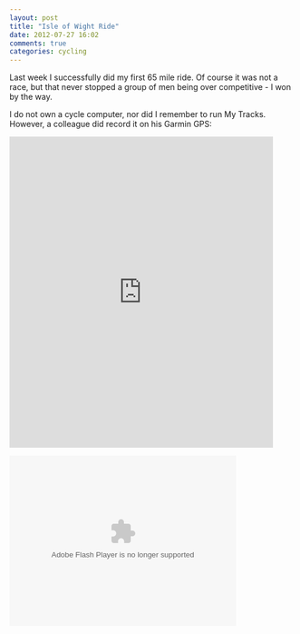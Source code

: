 ```yaml
---
layout: post
title: "Isle of Wight Ride"
date: 2012-07-27 16:02
comments: true
categories: cycling
---
```

Last week I successfully did my first 65 mile ride. Of course it was not a race, but that never stopped a group of men being over competitive - I won by the way.
<!-- more -->
I do not own a cycle computer, nor did I remember to run My Tracks. However, a colleague did record it on his Garmin GPS:

<iframe width='465' height='548' frameborder='0' src='https://connect.garmin.com:80/activity/embed/203587506'></iframe>

<object width="400" height="300"> <param name="flashvars" value="offsite=true&lang=en-us&page_show_url=%2Fphotos%2F83132329%40N04%2Fsets%2F72157630749918206%2Fshow%2F&page_show_back_url=%2Fphotos%2F83132329%40N04%2Fsets%2F72157630749918206%2F&set_id=72157630749918206&jump_to="></param> <param name="movie" value="https://www.flickr.com/apps/slideshow/show.swf?v=109615"></param> <param name="allowFullScreen" value="true"></param><embed type="application/x-shockwave-flash" src="https://www.flickr.com/apps/slideshow/show.swf?v=109615" allowFullScreen="true" flashvars="offsite=true&lang=en-us&page_show_url=%2Fphotos%2F83132329%40N04%2Fsets%2F72157630749918206%2Fshow%2F&page_show_back_url=%2Fphotos%2F83132329%40N04%2Fsets%2F72157630749918206%2F&set_id=72157630749918206&jump_to=" width="400" height="300"></embed></object>

